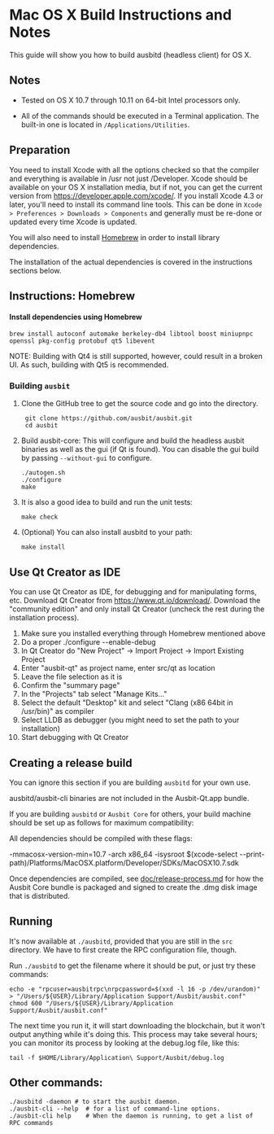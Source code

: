 Mac OS X Build Instructions and Notes
====================================
This guide will show you how to build ausbitd (headless client) for OS X.

Notes
-----

* Tested on OS X 10.7 through 10.11 on 64-bit Intel processors only.

* All of the commands should be executed in a Terminal application. The
built-in one is located in `/Applications/Utilities`.

Preparation
-----------

You need to install Xcode with all the options checked so that the compiler
and everything is available in /usr not just /Developer. Xcode should be
available on your OS X installation media, but if not, you can get the
current version from https://developer.apple.com/xcode/. If you install
Xcode 4.3 or later, you'll need to install its command line tools. This can
be done in `Xcode > Preferences > Downloads > Components` and generally must
be re-done or updated every time Xcode is updated.

You will also need to install [Homebrew](http://brew.sh) in order to install library
dependencies.

The installation of the actual dependencies is covered in the instructions
sections below.

Instructions: Homebrew
----------------------

#### Install dependencies using Homebrew

    brew install autoconf automake berkeley-db4 libtool boost miniupnpc openssl pkg-config protobuf qt5 libevent

NOTE: Building with Qt4 is still supported, however, could result in a broken UI. As such, building with Qt5 is recommended.

### Building `ausbit`

1. Clone the GitHub tree to get the source code and go into the directory.

        git clone https://github.com/ausbit/ausbit.git
        cd ausbit

2.  Build ausbit-core:
    This will configure and build the headless ausbit binaries as well as the gui (if Qt is found).
    You can disable the gui build by passing `--without-gui` to configure.

        ./autogen.sh
        ./configure
        make

3.  It is also a good idea to build and run the unit tests:

        make check

4.  (Optional) You can also install ausbitd to your path:

        make install

Use Qt Creator as IDE
------------------------
You can use Qt Creator as IDE, for debugging and for manipulating forms, etc.
Download Qt Creator from https://www.qt.io/download/. Download the "community edition" and only install Qt Creator (uncheck the rest during the installation process).

1. Make sure you installed everything through Homebrew mentioned above
2. Do a proper ./configure --enable-debug
3. In Qt Creator do "New Project" -> Import Project -> Import Existing Project
4. Enter "ausbit-qt" as project name, enter src/qt as location
5. Leave the file selection as it is
6. Confirm the "summary page"
7. In the "Projects" tab select "Manage Kits..."
8. Select the default "Desktop" kit and select "Clang (x86 64bit in /usr/bin)" as compiler
9. Select LLDB as debugger (you might need to set the path to your installation)
10. Start debugging with Qt Creator

Creating a release build
------------------------
You can ignore this section if you are building `ausbitd` for your own use.

ausbitd/ausbit-cli binaries are not included in the Ausbit-Qt.app bundle.

If you are building `ausbitd` or `Ausbit Core` for others, your build machine should be set up
as follows for maximum compatibility:

All dependencies should be compiled with these flags:

 -mmacosx-version-min=10.7
 -arch x86_64
 -isysroot $(xcode-select --print-path)/Platforms/MacOSX.platform/Developer/SDKs/MacOSX10.7.sdk

Once dependencies are compiled, see [doc/release-process.md](release-process.md) for how the Ausbit Core
bundle is packaged and signed to create the .dmg disk image that is distributed.

Running
-------

It's now available at `./ausbitd`, provided that you are still in the `src`
directory. We have to first create the RPC configuration file, though.

Run `./ausbitd` to get the filename where it should be put, or just try these
commands:

    echo -e "rpcuser=ausbitrpc\nrpcpassword=$(xxd -l 16 -p /dev/urandom)" > "/Users/${USER}/Library/Application Support/Ausbit/ausbit.conf"
    chmod 600 "/Users/${USER}/Library/Application Support/Ausbit/ausbit.conf"

The next time you run it, it will start downloading the blockchain, but it won't
output anything while it's doing this. This process may take several hours;
you can monitor its process by looking at the debug.log file, like this:

    tail -f $HOME/Library/Application\ Support/Ausbit/debug.log

Other commands:
-------

    ./ausbitd -daemon # to start the ausbit daemon.
    ./ausbit-cli --help  # for a list of command-line options.
    ./ausbit-cli help    # When the daemon is running, to get a list of RPC commands
